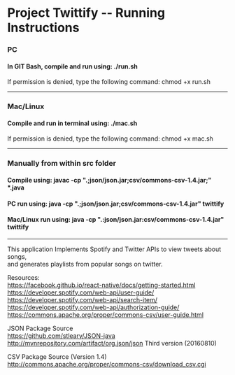 # Project Twittify -- Running Instructions
### PC
#### In GIT Bash, compile and run using: ./run.sh
If permission is denied, type the following command: chmod +x run.sh

---

### Mac/Linux
#### Compile and run in terminal using: ./mac.sh
If permission is denied, type the following command: chmod +x mac.sh

---

### Manually from within src folder
#### Compile using: javac -cp ".;json/json.jar;csv/commons-csv-1.4.jar;" \*.java
#### PC run using: java -cp ".;json/json.jar;csv/commons-csv-1.4.jar" twittify
#### Mac/Linux run using: java -cp ".:json/json.jar:csv/commons-csv-1.4.jar" twittify

---

This application Implements Spotify and Twitter APIs to view tweets about songs, <br>
and generates playlists from popular songs on twitter.

Resources:<br>
https://facebook.github.io/react-native/docs/getting-started.html<br>
https://developer.spotify.com/web-api/user-guide/<br>
https://developer.spotify.com/web-api/search-item/<br>
https://developer.spotify.com/web-api/authorization-guide/<br>
https://commons.apache.org/proper/commons-csv/user-guide.html<br>

JSON Package Source<br>
https://github.com/stleary/JSON-java<br>
http://mvnrepository.com/artifact/org.json/json  Third version (20160810)<br>

CSV Package Source (Version 1.4)<br>
http://commons.apache.org/proper/commons-csv/download_csv.cgi<br>
